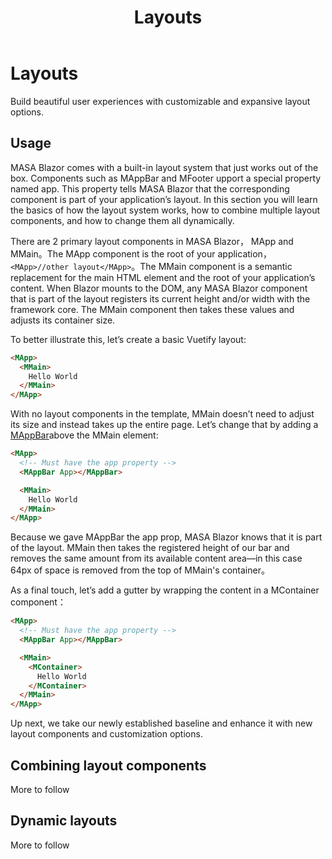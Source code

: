﻿---
order: 6
title: Layouts
---

# Layouts

Build beautiful user experiences with customizable and expansive layout options.

## Usage

MASA Blazor comes with a built-in layout system that just works out of the box. Components such as MAppBar and MFooter upport a special property named app.  This property tells MASA Blazor that the corresponding component is part of your application’s layout. In this section you will learn the basics of how the layout system works, how to combine multiple layout components, and how to change them all dynamically.

There are 2 primary layout components in MASA Blazor， MApp and MMain。The MApp  component is the root of your application，`<MApp>//other layout</MApp>`。The MMain component is a semantic replacement for the main HTML element and the root of your application’s content. When  Blazor mounts to the DOM, any MASA Blazor component that is part of the layout registers its current height and/or width with the framework core. The MMain component then takes these values and adjusts its container size.

To better illustrate this, let’s create a basic Vuetify layout:

```html
<MApp>
  <MMain>
    Hello World
  </MMain>
</MApp>
```

With no layout components in the template, MMain doesn’t need to adjust its size and instead takes up the entire page. Let’s change that by adding a [MAppBar](/components/app-bars)above the MMain element:

```html
<MApp>
  <!-- Must have the app property -->
  <MAppBar App></MAppBar>

  <MMain>
    Hello World
  </MMain>
</MApp>
```

Because we gave MAppBar the app prop, MASA Blazor knows that it is part of the layout. MMain then takes the registered height of our bar and removes the same amount from its available content area—in this case 64px of space is removed from the top of  MMain's container。

As a final touch, let’s add a gutter by wrapping the content in a MContainer component：

```html
<MApp>
  <!-- Must have the app property -->
  <MAppBar App></MAppBar>

  <MMain>
    <MContainer>
      Hello World
    </MContainer>
  </MMain>
</MApp>
```

Up next, we take our newly established baseline and enhance it with new layout components and customization options.

## Combining layout components

More to follow

## Dynamic layouts

More to follow

